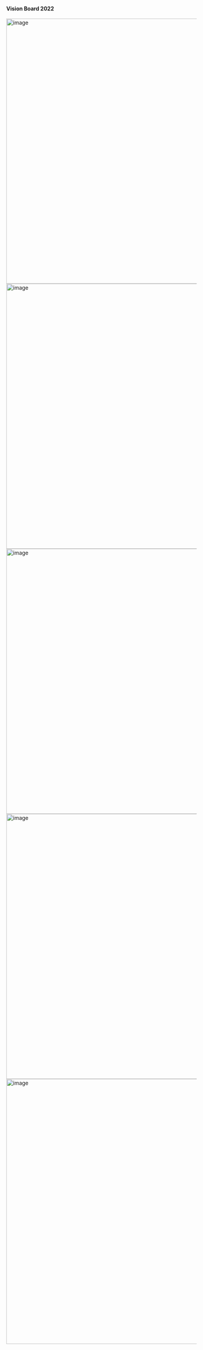 #### Vision Board 2022
<img width="700" alt="image" src="https://user-images.githubusercontent.com/79845207/156344031-45236459-0c2b-44ea-975d-7685ce8a7279.png">
<img width="700" alt="image" src="https://user-images.githubusercontent.com/79845207/156344103-87fe6018-3d75-4543-afb2-5ea1fbabd43d.png">
<img width="700" alt="image" src="https://user-images.githubusercontent.com/79845207/160849168-3f4e8b60-f268-4140-846e-af598ad8adba.png">
<img width="700" alt="image" src="https://user-images.githubusercontent.com/79845207/166984490-95318732-0044-4709-bd0d-e0ecd19a7f4d.png">
<img width="700" alt="image" src="https://user-images.githubusercontent.com/79845207/166984429-ac3aea63-468e-4cb9-a99a-47f4504671a6.png">
